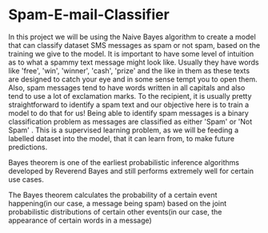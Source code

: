 # Spam-E-mail-Classifier
In this project we will be using the Naive Bayes algorithm to create a model that can classify dataset SMS messages as spam or not spam, based on the training we give to the model. It is important to have some level of intuition as to what a spammy text message might look like. Usually they have words like 'free', 'win', 'winner', 'cash', 'prize' and the like in them as these texts are designed to catch your eye and in some sense tempt you to open them. Also, spam messages tend to have words written in all capitals and also tend to use a lot of exclamation marks. To the recipient, it is usually pretty straightforward to identify a spam text and our objective here is to train a model to do that for us!  Being able to identify spam messages is a binary classification problem as messages are classified as either 'Spam' or 'Not Spam' . This is a supervised learning problem, as we will be feeding a labelled dataset into the model, that it can learn from, to make future predictions.

Bayes theorem is one of the earliest probabilistic inference algorithms developed by Reverend Bayes and still performs extremely well for certain use cases.

The Bayes theorem calculates the probability of a certain event happening(in our case, a message being spam) based on the joint probabilistic distributions of certain other events(in our case, the appearance of certain words in a message)
   
   

